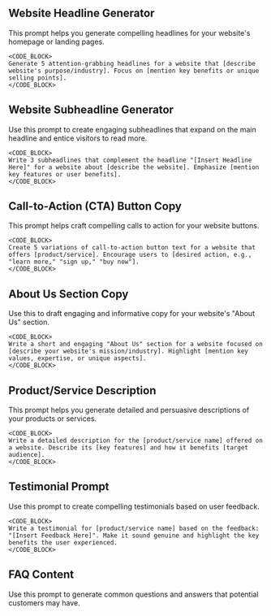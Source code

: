 ## Website Headline Generator

This prompt helps you generate compelling headlines for your website's homepage or landing pages.
```
<CODE_BLOCK>
Generate 5 attention-grabbing headlines for a website that [describe website's purpose/industry]. Focus on [mention key benefits or unique selling points].
</CODE_BLOCK>
```
## Website Subheadline Generator

Use this prompt to create engaging subheadlines that expand on the main headline and entice visitors to read more.
```
<CODE_BLOCK>
Write 3 subheadlines that complement the headline "[Insert Headline Here]" for a website about [describe the website]. Emphasize [mention key features or user benefits].
</CODE_BLOCK>
```
## Call-to-Action (CTA) Button Copy

This prompt helps craft compelling calls to action for your website buttons.
```
<CODE_BLOCK>
Create 5 variations of call-to-action button text for a website that offers [product/service]. Encourage users to [desired action, e.g., "learn more," "sign up," "buy now"].
</CODE_BLOCK>
```
## About Us Section Copy

Use this to draft engaging and informative copy for your website's "About Us" section.
```
<CODE_BLOCK>
Write a short and engaging "About Us" section for a website focused on [describe your website's mission/industry]. Highlight [mention key values, expertise, or unique aspects].
</CODE_BLOCK>
```
## Product/Service Description

This prompt helps you generate detailed and persuasive descriptions of your products or services.
```
<CODE_BLOCK>
Write a detailed description for the [product/service name] offered on a website. Describe its [key features] and how it benefits [target audience].
</CODE_BLOCK>
```
## Testimonial Prompt

Use this prompt to create compelling testimonials based on user feedback.
```
<CODE_BLOCK>
Write a testimonial for [product/service name] based on the feedback: "[Insert Feedback Here]". Make it sound genuine and highlight the key benefits the user experienced.
</CODE_BLOCK>
```
## FAQ Content

Use this prompt to generate common questions and answers that potential customers may have.
